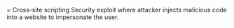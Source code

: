 = Cross-site scripting
Security exploit where attacker injects malicious code into a website to impersonate the user.